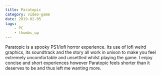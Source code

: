 ```yaml
---
title: Paratopic
category: video-game
date: 2019-02-05
tags:
    - PC
    - thumbs_up
---
```

Paratopic is a spooky PS1/lofi horror experience. Its use of lofi weird graphics, its soundtrack and the story all work in unison to make you feel extremely uncomfortable and unsettled whilst playing the game. I enjoy concise and short experiences however Paratopic feels shorter than it deserves to be and thus left me wanting more.

